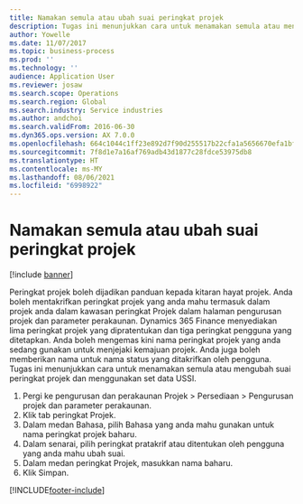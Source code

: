 ```yaml
---
title: Namakan semula atau ubah suai peringkat projek
description: Tugas ini menunjukkan cara untuk menamakan semula atau mengubah suai peringkat projek.
author: Yowelle
ms.date: 11/07/2017
ms.topic: business-process
ms.prod: ''
ms.technology: ''
audience: Application User
ms.reviewer: josaw
ms.search.scope: Operations
ms.search.region: Global
ms.search.industry: Service industries
ms.author: andchoi
ms.search.validFrom: 2016-06-30
ms.dyn365.ops.version: AX 7.0.0
ms.openlocfilehash: 664c1044c1ff23e892d7f90d255517b22cfa1a5656670efa1bf15339c5ae2112
ms.sourcegitcommit: 7f8d1e7a16af769adb43d1877c28fdce53975db8
ms.translationtype: HT
ms.contentlocale: ms-MY
ms.lasthandoff: 08/06/2021
ms.locfileid: "6998922"
---
```

# <a name="rename-or-modify-a-project-stage"></a>Namakan semula atau ubah suai peringkat projek

[!include [banner](../../includes/banner.md)]

Peringkat projek boleh dijadikan panduan kepada kitaran hayat projek. Anda boleh mentakrifkan peringkat projek yang anda mahu termasuk dalam projek anda dalam kawasan peringkat Projek dalam halaman pengurusan projek dan parameter perakaunan. Dynamics 365 Finance menyediakan lima peringkat projek yang dipratentukan dan tiga peringkat pengguna yang ditetapkan. Anda boleh mengemas kini nama peringkat projek yang anda sedang gunakan untuk menjejaki kemajuan projek. Anda juga boleh memberikan nama untuk nama status yang ditakrifkan oleh pengguna. Tugas ini menunjukkan cara untuk menamakan semula atau mengubah suai peringkat projek dan menggunakan set data USSI.

1. Pergi ke pengurusan dan perakaunan Projek > Persediaan > Pengurusan projek dan parameter perakaunan.
2. Klik tab peringkat Projek.
3. Dalam medan Bahasa, pilih Bahasa yang anda mahu gunakan untuk nama peringkat projek baharu.
4. Dalam senarai, pilih peringkat pratakrif atau ditentukan oleh pengguna yang anda mahu ubah suai. 
5. Dalam medan peringkat Projek, masukkan nama baharu.
6. Klik Simpan.


[!INCLUDE[footer-include](../../includes/footer-banner.md)]